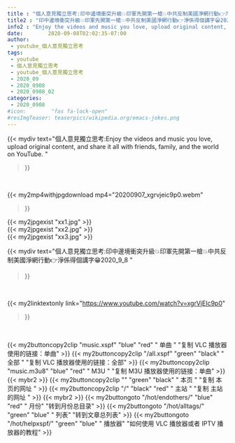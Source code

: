 ```yaml
---
title : "個人意見獨立思考:印中邊境衝突升級💥印軍先開第一槍💥中共反制美國淨網行動👉淨係得個講字😁2020_9_8 "
title2 : "印中邊境衝突升級💥印軍先開第一槍💥中共反制美國淨網行動👉淨係得個講字😁2020_9_8 "
info2 : "Enjoy the videos and music you love, upload original content, and share it all with friends, family, and the world on YouTube. "
date:        2020-09-08T02:02:35-07:00
author:
 - youtube_個人意見獨立思考
tags:
 - youtube
 - 個人意見獨立思考
 - youtube_個人意見獨立思考
 - 2020_09
 - 2020_0908
 - 2020_0908_02
categories:
 - 2020_0908
#icon:        "fas fa-lock-open"
#resImgTeaser: teaserpics/wikipedia.org/emacs-jokes.png
---
```


{{< mydiv text="個人意見獨立思考:Enjoy the videos and music you love, upload original content, and share it all with friends, family, and the world on YouTube. "
>}}
<br>


{{< my2mp4withjpgdownload mp4="20200907_xgrvjeic9p0.webm"
>}}

{{< my2jpgexist "xx1.jpg" >}}<br>
{{< my2jpgexist "xx2.jpg" >}}<br>
{{< my2jpgexist "xx3.jpg" >}}<br>



{{< mydiv text="個人意見獨立思考:印中邊境衝突升級💥印軍先開第一槍💥中共反制美國淨網行動👉淨係得個講字😁2020_9_8 "
>}}
<br>

{{< my2linktextonly link="https://www.youtube.com/watch?v=xgrVjEIc9p0"
>}}


<br>

{{< my2buttoncopy2clip "music.xspf"        "blue"   "red"    " 单曲 "  "复制 VLC 播放器使用的链接：单曲" >}} {{< my2buttoncopy2clip "/all.xspf"         "green"  "black"  " 全部 "  "复制 VLC 播放器使用的链接：全部" >}} {{< my2buttoncopy2clip "music.m3u8"        "blue"   "red"    " M3U  "    "复制 M3U 播放器使用的链接：单曲" >}} {{< mybr2 >}} {{< my2buttoncopy2clip ""                  "green"  "black"  " 本页 "    "复制 本页的网址 " >}} {{< my2buttoncopy2clip "/"                 "black"  "red"    " 主站 "    "复制 主站的网址 " >}} {{< mybr2 >}} {{< my2buttongoto      "/hot/endothers/"   "blue"   "red"    " 月份"   "转到月份总目录" >}} {{< my2buttongoto      "/hot/alltags/"     "green"  "blue"   " 列表"   "转到文章总列表" >}} {{< my2buttongoto      "/hot/helpxspf/"    "green"  "blue"   " 播放器" "如何使用 VLC 播放器或者 IPTV 播放器的教程" >}} 
